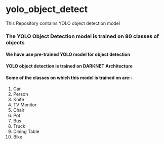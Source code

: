 # yolo_object_detect
This Repository contains YOLO object detection model

### The YOLO Object Detection model is trained on 80 classes of objects
#### We have use pre-trained YOLO model for object detection
#### YOLO object detection is trained on DARKNET Architecture
#### Some of the classes on which this model is trained on are:-
1. Car
2. Person
3. Knife
4. TV Monitor
5. Chair
6. Pot
7. Bus
8. Truck
9. Dining Table
10. Bike
